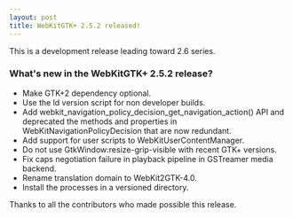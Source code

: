 ```yaml
---
layout: post
title: WebKitGTK+ 2.5.2 released!
---
```


This is a development release leading toward 2.6 series.

### What's new in the WebKitGTK+ 2.5.2 release?

 - Make GTK+2 dependency optional.
 - Use the ld version script for non developer builds.
 - Add webkit_navigation_policy_decision_get_navigation_action() API
   and deprecated the methods and properties in WebKitNavigationPolicyDecision
   that are now redundant.
 - Add support for user scripts to WebKitUserContentManager.
 - Do not use GtkWindow:resize-grip-visible with recent GTK+ versions.
 - Fix caps negotiation failure in playback pipeline in GSTreamer media backend.
 - Rename translation domain to WebKit2GTK-4.0.
 - Install the processes in a versioned directory.

Thanks to all the contributors who made possible this release.
